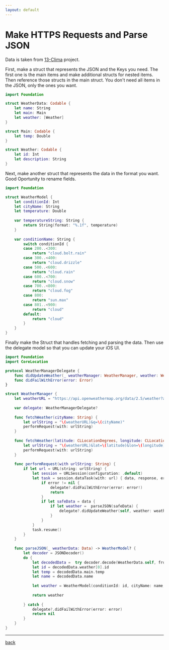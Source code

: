 ```yaml
---
layout: default
---
```


# Make HTTPS Requests and Parse JSON

Data is taken from [13-Clima](https://github.com/xplrior/iosCourse/tree/main/13-Clima) project.

First, make a struct that represents the JSON and the Keys you need. The first one is the main items and make additional structs for nested items. Then reference those structs in the main struct. You don't need all items in the JSON, only the ones you want.

```swift
import Foundation

struct WeatherData: Codable {
    let name: String
    let main: Main
    let weather: [Weather]
}

struct Main: Codable {
    let temp: Double
}

struct Weather: Codable {
    let id: Int
    let description: String
}
```

Next, make another struct that represents the data in the format you want. Good Oportunity to rename fields.

```swift
import Foundation

struct WeatherModel {
    let conditionId: Int
    let cityName: String
    let temperature: Double
    
    var temperatureString: String {
        return String(format: "%.1f", temperature)
    }
    
    var conditionName: String {
        switch conditionId {
        case 200..<300:
            return "cloud.bolt.rain"
        case 300..<400:
            return "cloud.drizzle"
        case 500..<600:
            return "cloud.rain"
        case 600..<700:
            return "cloud.snow"
        case 700..<800:
            return "cloud.fog"
        case 800:
            return "sun.max"
        case 801..<900:
            return "cloud"
        default:
            return "cloud"
        }
    }
}
```

Finally make the Struct that handles fetching and parsing the data. Then use the delegate model so that you can update your iOS UI.

```swift
import Foundation
import CoreLocation

protocol WeatherManagerDelegate {
    func didUpdateWeather(_ weatherManager: WeatherManager, weather: WeatherModel)
    func didFailWithError(error: Error)
}

struct WeatherManager {
    let weatherURL = "https://api.openweathermap.org/data/2.5/weather?appid=XXXXXXXXXXXXXXXXXXXXXXXXX&units=metric"
    
    var delegate: WeatherManagerDelegate?
    
    func fetchWeather(cityName: String) {
        let urlString = "\(weatherURL)&q=\(cityName)"
        performRequest(with: urlString)
    }
    
    func fetchWeather(latitude: CLLocationDegrees, longitude: CLLocationDegrees) {
        let urlString = "\(weatherURL)&lat=\(latitude)&lon=\(longitude)"
        performRequest(with: urlString)
    }
    
    func performRequest(with urlString: String) {
        if let url = URL(string: urlString) {
            let session = URLSession(configuration: .default)
            let task = session.dataTask(with: url) { data, response, error in
                if error != nil {
                    delegate?.didFailWithError(error: error!)
                    return
                }
                if let safeData = data {
                    if let weather =  parseJSON(safeData) {
                        delegate?.didUpdateWeather(self, weather: weather)
                    }
                }
            }
            task.resume()
        }
    }
    
    func parseJSON(_ weatherData: Data) -> WeatherModel? {
        let decoder = JSONDecoder()
        do {
            let decodedData =  try decoder.decode(WeatherData.self, from: weatherData)
            let id = decodedData.weather[0].id
            let temp = decodedData.main.temp
            let name = decodedData.name
            
            let weather = WeatherModel(conditionId: id, cityName: name, temperature: temp)
            
            return weather
            
        } catch {
            delegate?.didFailWithError(error: error)
            return nil
        }
    }
}
```

---

[back](../til.md)
